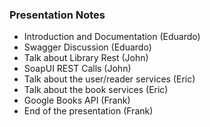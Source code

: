 ### Presentation Notes

- Introduction and Documentation (Eduardo)
- Swagger Discussion (Eduardo)
- Talk about Library Rest (John)
- SoapUI REST Calls (John)
- Talk about the  user/reader services (Eric)
- Talk about the book services (Eric)
- Google Books API (Frank)
- End of the presentation (Frank)

